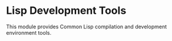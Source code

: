 # Lisp Development Tools

This module provides Common Lisp compilation and development environment tools.
